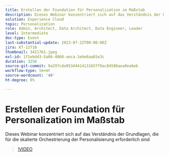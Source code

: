 ```yaml
---
title: Erstellen der Foundation für Personalization im Maßstab
description: Dieses Webinar konzentriert sich auf das Verständnis der Grundlagen, die für die skalierte Orchestrierung der Personalisierung erforderlich sind
solution: Experience Cloud
topic: Personalization
role: Admin, Architect, Data Architect, Data Engineer, Leader
level: Intermediate
doc-type: Event
last-substantial-update: 2023-07-22T00:00:00Z
jira: KT-13710
thumbnail: 3421761.jpeg
exl-id: 1f1ebdd3-5a66-4068-aeca-1ebe6aa01e3c
duration: 3250
source-git-commit: 9a297cda953d4414131657f9ac84580aea0eabeb
workflow-type: tm+mt
source-wordcount: '40'
ht-degree: 0%

---
```


# Erstellen der Foundation für Personalization im Maßstab

Dieses Webinar konzentriert sich auf das Verständnis der Grundlagen, die für die skalierte Orchestrierung der Personalisierung erforderlich sind

>[!VIDEO](https://video.tv.adobe.com/v/3421761/?learn=on)
